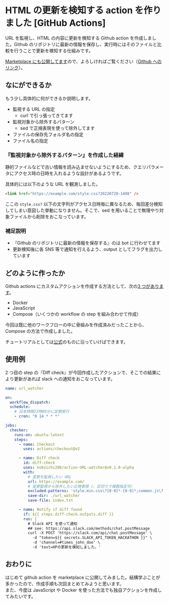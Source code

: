 # HTML の更新を検知する action を作りました [GitHub Actions]

URL を監視し、HTML の内容に更新を検知する Github action を作成しました。Github のリポジトリに最新の情報を保存し、実行時にはそのファイルと比較を行うことで更新を検知する仕組みです。

[Marketplace にも公開してます](https://github.com/marketplace/actions/url-wathcer)ので、よろしければご覧ください（[Github へのリンク](https://github.com/kokoichi206/action-URL-watcher)）。

## なにができるか

もう少し具体的に何ができるか説明します。

- 監視する URL の指定
  - curl で引っ張ってきてます
- 監視対象から除外するパターン
  - sed で正規表現を使って除外してます
- ファイルの保存先フォルダ名の指定
- ファイル名の指定

### 『監視対象から除外するパターン』を作成した経緯

静的ファイルなどで古い情報を読み込ませないようにするため、クエリパラメータにアクセス時の日時を入れるような設計があるようです。

具体的には以下のような URL を観測しました。

```html
<link href="https://example.com/style.css?20220720-1408" />
```

ここの `style.css?` 以下の文字列がアクセス日時毎に異なるため、毎回差分検知してしまい意図した挙動になりません。そこで、sed を用いることで無理やり対象ファイルから削除をおこなっています。

### 補足説明

- 『Github のリポジトリに最新の情報を保存する』のは bot に行わせてます
- 更新検知後に各 SNS 等で通知を行えるよう、output としてフラグを出力しています

## どのように作ったか

Github actions にカスタムアクションを作成する方法として、次の[3 つがあります](https://docs.github.com/ja/actions/creating-actions/about-custom-actions)。

- Docker
- JavaScript
- Compose（いくつかの workflow の step を組み合わせて作成）

今回は既に他のワークフローの中に骨組みを作成済みだったことから、Compose の方法で作成しました。

チュートリアルとしては[公式](https://docs.github.com/ja/actions/creating-actions/creating-a-composite-action)のものに沿っていけばできます。

## 使用例

2 つ目の step の『Diff check』が今回作成したアクションで、そこでの結果により更新があれば slack への通知をおこなっています。

```yaml
name: url_watcher

on:
  workflow_dispatch:
  schedule:
    # 日本時間23時00分に定期実行
    - cron: "0 14 * * *"

jobs:
  checker:
    runs-on: ubuntu-latest
    steps:
      - name: Checkout
        uses: actions/checkout@v2

      - name: Diff check
        id: diff-check
        uses: kokoichi206/action-URL-watcher@v0.1.0-alpha
        with:
          # 変更を監視したい URL
          url: https://example.com/
          # 変更監視から除外したい正規表現（; 区切りで複数指定可）
          excluded-patterns: 'style.min.css\?[0-9]*-[0-9]*;common.js\?[0-9]*-[0-9]*'
          save-dir: ./url_watcher
          save-file: index.txt

      - name: Notify if diff found
        if: ${{ steps.diff-check.outputs.diff }}
        run: |
          # Slack API を使って通知
          ## see: https://api.slack.com/methods/chat.postMessage
          curl -X POST 'https://slack.com/api/chat.postMessage' \
            -d "token=${{ secrets.SLACK_API_TOKEN_HACKATHON }}" \
            -d 'channel=#times_john_doe' \
            -d 'text=HPの更新を検知しました。'
```

## おわりに

はじめて github action を marketplace に公開してみました。結構学ぶことが多かったので、作成手順も次回まとめてみようと思います。  
また、今度は JavaScript や Docker を使った方法でも独自アクションを作成してみたいです。
